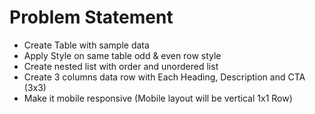 # Problem Statement
- Create Table with sample data
- Apply Style on same table odd & even row style
- Create nested list with order and unordered list
- Create 3 columns data row with Each Heading, Description and CTA (3x3)
- Make it mobile responsive (Mobile layout will be vertical 1x1 Row)